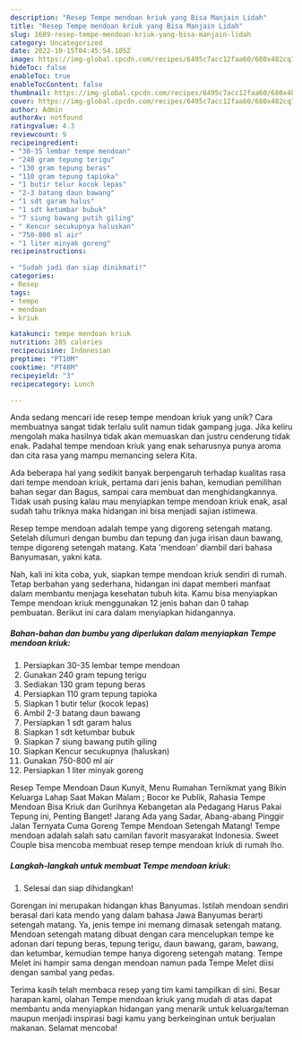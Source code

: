 ```yaml
---
description: "Resep Tempe mendoan kriuk yang Bisa Manjain Lidah"
title: "Resep Tempe mendoan kriuk yang Bisa Manjain Lidah"
slug: 1689-resep-tempe-mendoan-kriuk-yang-bisa-manjain-lidah
category: Uncategorized
date: 2022-10-15T04:45:54.105Z
image: https://img-global.cpcdn.com/recipes/6495c7acc12faa60/680x482cq70/tempe-mendoan-kriuk-foto-resep-utama.jpg
hideToc: false
enableToc: true
enableTocContent: false
thumbnail: https://img-global.cpcdn.com/recipes/6495c7acc12faa60/680x482cq70/tempe-mendoan-kriuk-foto-resep-utama.jpg
cover: https://img-global.cpcdn.com/recipes/6495c7acc12faa60/680x482cq70/tempe-mendoan-kriuk-foto-resep-utama.jpg
author: Admin
authorAv: notfound
ratingvalue: 4.3
reviewcount: 9
recipeingredient:
- "30-35 lembar tempe mendoan"
- "240 gram tepung terigu"
- "130 gram tepung beras"
- "110 gram tepung tapioka"
- "1 butir telur kocok lepas"
- "2-3 batang daun bawang"
- "1 sdt garam halus"
- "1 sdt ketumbar bubuk"
- "7 siung bawang putih giling"
- " Kencur secukupnya haluskan"
- "750-800 ml air"
- "1 liter minyak goreng"
recipeinstructions:

- "Sudah jadi dan siap dinikmati!"
categories:
- Resep
tags:
- tempe
- mendoan
- kriuk

katakunci: tempe mendoan kriuk 
nutrition: 285 calories
recipecuisine: Indonesian
preptime: "PT10M"
cooktime: "PT48M"
recipeyield: "3"
recipecategory: Lunch

---
```





Anda sedang mencari ide resep tempe mendoan kriuk yang unik? Cara membuatnya sangat tidak terlalu sulit namun tidak gampang juga. Jika keliru mengolah maka hasilnya tidak akan memuaskan dan justru cenderung tidak enak. Padahal tempe mendoan kriuk yang enak seharusnya punya aroma dan cita rasa yang mampu memancing selera Kita.





Ada beberapa hal yang sedikit banyak berpengaruh terhadap kualitas rasa dari tempe mendoan kriuk, pertama dari jenis bahan, kemudian pemilihan bahan segar dan Bagus, sampai cara membuat dan menghidangkannya. Tidak usah pusing kalau mau menyiapkan tempe mendoan kriuk enak,      asal sudah tahu triknya maka hidangan ini bisa menjadi sajian istimewa.














Resep tempe mendoan adalah tempe yang digoreng setengah matang. Setelah dilumuri dengan bumbu dan tepung dan juga irisan daun bawang, tempe digoreng setengah matang. Kata &#39;mendoan&#39; diambil dari bahasa Banyumasan, yakni kata.






Nah, kali ini kita coba, yuk, siapkan tempe mendoan kriuk sendiri di rumah. Tetap berbahan yang sederhana, hidangan ini dapat memberi manfaat dalam membantu menjaga kesehatan tubuh kita. Kamu bisa menyiapkan Tempe mendoan kriuk menggunakan 12 jenis bahan dan 0 tahap pembuatan. Berikut ini cara dalam menyiapkan hidangannya.

<!--inarticleads1-->

##### Bahan-bahan dan bumbu yang diperlukan dalam menyiapkan Tempe mendoan kriuk:

1. Persiapkan 30-35 lembar tempe mendoan
1. Gunakan 240 gram tepung terigu
1. Sediakan 130 gram tepung beras
1. Persiapkan 110 gram tepung tapioka
1. Siapkan 1 butir telur (kocok lepas)
1. Ambil 2-3 batang daun bawang
1. Persiapkan 1 sdt garam halus
1. Siapkan 1 sdt ketumbar bubuk
1. Siapkan 7 siung bawang putih giling
1. Siapkan  Kencur secukupnya (haluskan)
1. Gunakan 750-800 ml air
1. Persiapkan 1 liter minyak goreng


Resep Tempe Mendoan Daun Kunyit, Menu Rumahan Ternikmat yang Bikin Keluarga Lahap Saat Makan Malam ; Bocor ke Publik, Rahasia Tempe Mendoan Bisa Kriuk dan Gurihnya Kebangetan ala Pedagang Harus Pakai Tepung ini, Penting Banget! Jarang Ada yang Sadar, Abang-abang Pinggir Jalan Ternyata Cuma Goreng Tempe Mendoan Setengah Matang! Tempe mendoan adalah salah satu camilan favorit masyarakat Indonesia. Sweet Couple bisa mencoba membuat resep tempe mendoan kriuk di rumah lho. 

<!--inarticleads2-->

##### Langkah-langkah untuk membuat Tempe mendoan kriuk:


1. Selesai dan siap dihidangkan!

Gorengan ini merupakan hidangan khas Banyumas. Istilah mendoan sendiri berasal dari kata mendo yang dalam bahasa Jawa Banyumas berarti setengah matang. Ya, jenis tempe ini memang dimasak setengah matang. Mendoan setengah matang dibuat dengan cara mencelupkan tempe ke adonan dari tepung beras, tepung terigu, daun bawang, garam, bawang, dan ketumbar, kemudian tempe hanya digoreng setengah matang. Tempe Melet ini hampir sama dengan mendoan namun pada Tempe Melet diisi dengan sambal yang pedas. 

Terima kasih telah membaca resep yang tim kami tampilkan di sini. Besar harapan kami, olahan Tempe mendoan kriuk yang mudah di atas dapat membantu anda menyiapkan hidangan yang menarik untuk keluarga/teman maupun menjadi inspirasi bagi kamu yang berkeinginan untuk berjualan makanan. Selamat mencoba!

